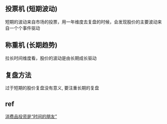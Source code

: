 ## 投票机 (短期波动)
短期的波动来自市场的投票，用一年维度去复盘的时候，会发现股价的主要波动来自一个个事件驱动
## 称重机 (长期趋势)
拉长时间维度看，股价的波动是由长期成长驱动

## 复盘方法
过于短期的股价复盘没有意义, 要注重长期的复盘


## ref
[消费品投资是“时间的朋友”](https://mp.weixin.qq.com/s?__biz=MzA4OTIwMTEzMQ==&mid=2650762681&idx=1&sn=a3a1860d9323ccf6a19fdf0b8f1af011&chksm=88154d3dbf62c42b9c515ccabca8e48973bebffb9c6a7d496ed58f1f8b82af098d2dbc8feff5&mpshare=1&scene=1&srcid=10150LAwYTViwPkOdNclw49e&sharer_sharetime=1603889552754&sharer_shareid=fd4e089cccc9c87fc598f4e238b1687f&exportkey=Ah%2FaXeFr%2BtHZ%2FR4zDK5L7Qs%3D&pass_ticket=LFJIDcaekjLGF%2FjFQmnH3BoQzdyU21vTD3q6M94OaateNIxuWsFVYSz%2BwIeWAUmX&wx_header=0#rd)
